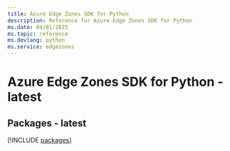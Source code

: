 ```yaml
---
title: Azure Edge Zones SDK for Python
description: Reference for Azure Edge Zones SDK for Python
ms.date: 04/01/2025
ms.topic: reference
ms.devlang: python
ms.service: edgezones
---
```

# Azure Edge Zones SDK for Python - latest
## Packages - latest
[!INCLUDE [packages](edge-zones-index.md)]